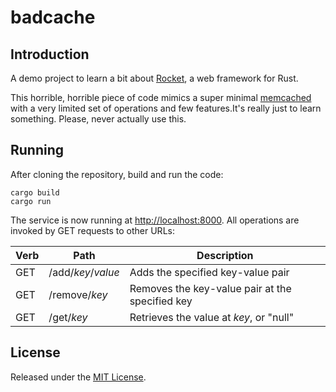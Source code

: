 # badcache

## Introduction

A demo project to learn a bit about [Rocket](https://rocket.rs), a web framework for Rust.

This horrible, horrible piece of code mimics a super minimal [memcached](https://www.memcached.org) with a very limited set of operations and few features.It's really just to learn something. Please, never actually use this.

## Running

After cloning the repository, build and run the code:

```
cargo build
cargo run
```

The service is now running at [http://localhost:8000](http://localhost:8000). All operations are invoked by GET requests to other URLs:

| Verb | Path               | Description                                     |
|------|--------------------|-------------------------------------------------|
| GET  | /add/_key_/_value_ | Adds the specified key-value pair               |
| GET  | /remove/_key_      | Removes the key-value pair at the specified key |
| GET  | /get/_key_         | Retrieves the value at _key_, or "null"         |

## License

Released under the [MIT License](http://rnelson.mit-license.org).
